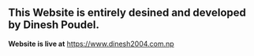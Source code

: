 ## This Website is entirely desined and developed by Dinesh Poudel.

**Website is live at**
https://www.dinesh2004.com.np
